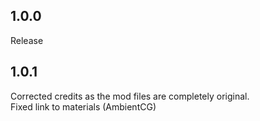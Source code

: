 ## 1.0.0
  
Release

## 1.0.1

Corrected credits as the mod files are completely original.  
Fixed link to materials (AmbientCG)
